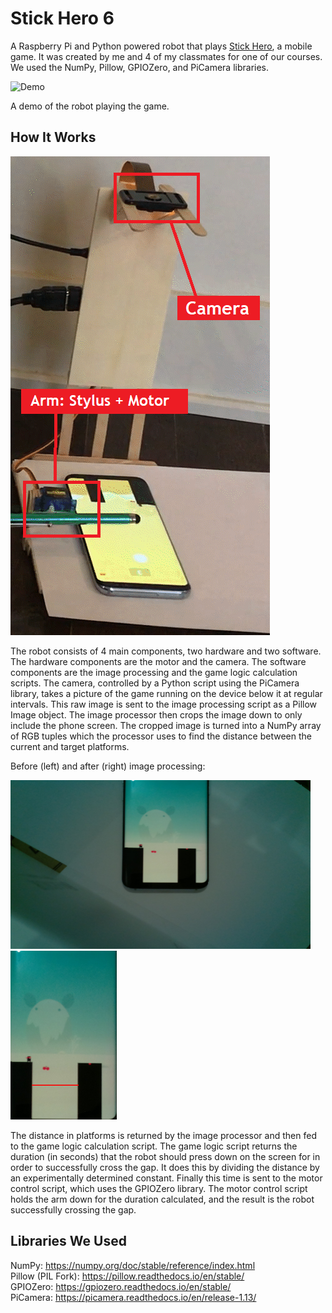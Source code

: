 # Stick Hero 6

A Raspberry Pi and Python powered robot that plays <a href="https://apps.apple.com/us/app/stick-hero/id918338898">Stick Hero</a>, a mobile game. It was created by me and 4 of my classmates for one of our courses. We used the NumPy, Pillow, GPIOZero, and PiCamera libraries. 

![Demo](https://github.com/danwei002/Stick-Hero-6/blob/main/stickHeroDemo.gif)

A demo of the robot playing the game. 

## How It Works

<img src="https://github.com/danwei002/Stick-Hero-6/blob/main/robotLabelled.png">

The robot consists of 4 main components, two hardware and two software. The hardware components are the motor and the camera. The software components are the image processing and the game logic calculation scripts. The camera, controlled by a Python script using the PiCamera library, takes a picture of the game running on the device below it at regular intervals. This raw image is sent to the image processing script as a Pillow Image object. The image processor then crops the image down to only include the phone screen. The cropped image is turned into a NumPy array of RGB tuples which the processor uses to find the distance between the current and target platforms. 

Before (left) and after (right) image processing: 

<p float="left">
    <img src="https://github.com/danwei002/Stick-Hero-6/blob/main/image_processing/imgs/img8.jpg" width="480" height="270">
    &nbsp;&nbsp;&nbsp;&nbsp;
    <img src="https://github.com/danwei002/Stick-Hero-6/blob/main/image_processing/old/test.png" width="170" height="270"> 
</p>

The distance in platforms is returned by the image processor and then fed to the game logic calculation script. The game logic script returns the duration (in seconds) that the robot should press down on the screen for in order to successfully cross the gap. It does this by dividing the distance by an experimentally determined constant. Finally this time is sent to the motor control script, which uses the GPIOZero library. The motor control script holds the arm down for the duration calculated, and the result is the robot successfully crossing the gap. 

## Libraries We Used

NumPy: https://numpy.org/doc/stable/reference/index.html <br>
Pillow (PIL Fork): https://pillow.readthedocs.io/en/stable/ <br>
GPIOZero: https://gpiozero.readthedocs.io/en/stable/ <br>
PiCamera: https://picamera.readthedocs.io/en/release-1.13/


